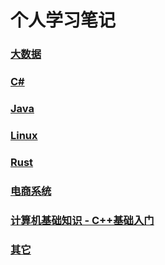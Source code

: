 # 个人学习笔记


### [大数据](./bigdata)

### [C#](./Dotnet)

### [Java](./Java)

### [Linux](./Linux)

### [Rust](./Rust)

### [电商系统](./电商系统)

### [计算机基础知识 - C++基础入门](./计算机基础知识/C++基础入门/课件目录.md)

### [其它](./其它)


